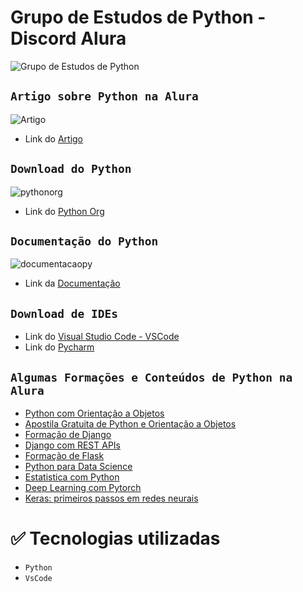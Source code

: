 # Grupo de Estudos de Python - Discord Alura
![Grupo de Estudos de Python](https://user-images.githubusercontent.com/95968249/235969454-ed1c8d43-3e7e-4228-a376-625064324718.png)<p align="center">

## `Artigo sobre Python na Alura`
![Artigo](https://user-images.githubusercontent.com/95968249/235970244-2c8d8ef8-8b75-427d-8d6e-4cc8556ed376.png)
- Link do [Artigo](https://www.alura.com.br/artigos/python)

## `Download do Python`
![pythonorg](https://user-images.githubusercontent.com/95968249/235968288-9b08adfc-7443-4317-93ab-364150cf0001.png)
- Link do [Python Org](https://www.python.org/)

## `Documentação do Python`
![documentacaopy](https://user-images.githubusercontent.com/95968249/235970774-a3c1dabd-6654-4aa2-be98-13939e00880e.png)
- Link da [Documentação](https://docs.python.org/3/)

## `Download de IDEs`
- Link do [Visual Studio Code - VSCode](https://code.visualstudio.com/)
- Link do [Pycharm](https://www.jetbrains.com/pt-br/pycharm/)

## `Algumas Formações e Conteúdos de Python na Alura`
- [Python com Orientação a Objetos](https://cursos.alura.com.br/formacao-Python-linguagem)
- [Apostila Gratuita de Python e Orientação a Objetos](https://www.alura.com.br/apostila-python-orientacao-a-objetos)
- [Formação de Django](https://cursos.alura.com.br/formacao-django)
- [Django com REST APIs](https://cursos.alura.com.br/formacao-django-rest)
- [Formação de Flask](https://cursos.alura.com.br/formacao-flask)
- [Python para Data Science](https://cursos.alura.com.br/formacao-data-science-python)
- [Estatistica com Python](https://cursos.alura.com.br/formacao-estatistica-python)
- [Deep Learning com Pytorch](https://cursos.alura.com.br/formacao-deep-learning-pytorch)
- [Keras: primeiros passos em redes neurais](https://cursos.alura.com.br/course/keras-primeiros-passos-redes-neurais)


# ✅ Tecnologias utilizadas
- `Python`
- `VsCode`
